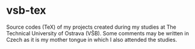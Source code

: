 # vsb-tex
Source codes (TeX) of my projects created during my studies at The Technical University of Ostrava (VŠB). Some comments may be written in Czech as it is my mother tongue in which I also attended the studies.
